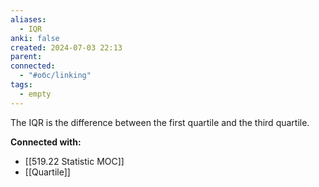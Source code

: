 ```yaml
---
aliases:
  - IQR
anki: false
created: 2024-07-03 22:13
parent: 
connected:
  - "#обс/linking"
tags:
  - empty
---
```



The IQR is the difference between the first quartile and the third quartile.





**Connected with:**
- [[519.22 Statistic MOC]]
- [[Quartile]]

